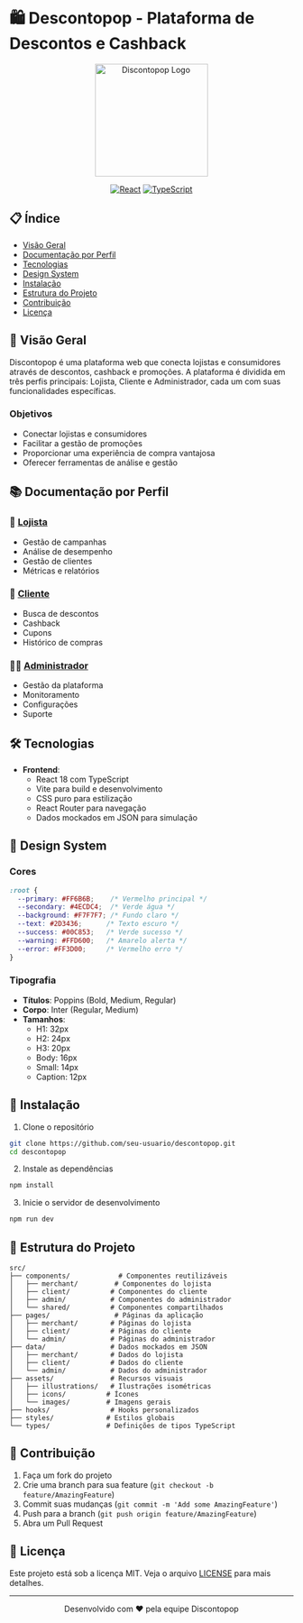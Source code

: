 # 🛍️ Descontopop - Plataforma de Descontos e Cashback

<div align="center">
  <img src="public/logo.png" alt="Discontopop Logo" width="200"/>
  
  [![React](https://img.shields.io/badge/React-18.2.0-61DAFB?style=for-the-badge&logo=react)](https://reactjs.org)
  [![TypeScript](https://img.shields.io/badge/TypeScript-5.3.3-blue?style=for-the-badge&logo=typescript)](https://www.typescriptlang.org)
</div>

## 📋 Índice
- [Visão Geral](#-visão-geral)
- [Documentação por Perfil](#-documentação-por-perfil)
- [Tecnologias](#-tecnologias)
- [Design System](#-design-system)
- [Instalação](#-instalação)
- [Estrutura do Projeto](#-estrutura-do-projeto)
- [Contribuição](#-contribuição)
- [Licença](#-licença)

## 🌟 Visão Geral
Discontopop é uma plataforma web que conecta lojistas e consumidores através de descontos, cashback e promoções. A plataforma é dividida em três perfis principais: Lojista, Cliente e Administrador, cada um com suas funcionalidades específicas.

### Objetivos
- Conectar lojistas e consumidores
- Facilitar a gestão de promoções
- Proporcionar uma experiência de compra vantajosa
- Oferecer ferramentas de análise e gestão

## 📚 Documentação por Perfil

### 🏪 [Lojista](docs/merchant/README.md)
- Gestão de campanhas
- Análise de desempenho
- Gestão de clientes
- Métricas e relatórios

### 👤 [Cliente](docs/client/README.md)
- Busca de descontos
- Cashback
- Cupons
- Histórico de compras

### 👨‍💼 [Administrador](docs/admin/README.md)
- Gestão da plataforma
- Monitoramento
- Configurações
- Suporte

## 🛠️ Tecnologias
- **Frontend**: 
  - React 18 com TypeScript
  - Vite para build e desenvolvimento
  - CSS puro para estilização
  - React Router para navegação
  - Dados mockados em JSON para simulação

## 🎨 Design System

### Cores
```css
:root {
  --primary: #FF6B6B;    /* Vermelho principal */
  --secondary: #4ECDC4;  /* Verde água */
  --background: #F7F7F7; /* Fundo claro */
  --text: #2D3436;      /* Texto escuro */
  --success: #00C853;   /* Verde sucesso */
  --warning: #FFD600;   /* Amarelo alerta */
  --error: #FF3D00;     /* Vermelho erro */
}
```

### Tipografia
- **Títulos**: Poppins (Bold, Medium, Regular)
- **Corpo**: Inter (Regular, Medium)
- **Tamanhos**:
  - H1: 32px
  - H2: 24px
  - H3: 20px
  - Body: 16px
  - Small: 14px
  - Caption: 12px

## 🚀 Instalação

1. Clone o repositório
```bash
git clone https://github.com/seu-usuario/descontopop.git
cd descontopop
```

2. Instale as dependências
```bash
npm install
```

3. Inicie o servidor de desenvolvimento
```bash
npm run dev
```

## 📁 Estrutura do Projeto
```
src/
├── components/            # Componentes reutilizáveis
│   ├── merchant/         # Componentes do lojista
│   ├── client/          # Componentes do cliente
│   ├── admin/           # Componentes do administrador
│   └── shared/          # Componentes compartilhados
├── pages/                # Páginas da aplicação
│   ├── merchant/        # Páginas do lojista
│   ├── client/          # Páginas do cliente
│   └── admin/           # Páginas do administrador
├── data/                # Dados mockados em JSON
│   ├── merchant/        # Dados do lojista
│   ├── client/          # Dados do cliente
│   └── admin/           # Dados do administrador
├── assets/              # Recursos visuais
│   ├── illustrations/   # Ilustrações isométricas
│   ├── icons/          # Ícones
│   └── images/         # Imagens gerais
├── hooks/               # Hooks personalizados
├── styles/             # Estilos globais
└── types/              # Definições de tipos TypeScript
```

## 🤝 Contribuição
1. Faça um fork do projeto
2. Crie uma branch para sua feature (`git checkout -b feature/AmazingFeature`)
3. Commit suas mudanças (`git commit -m 'Add some AmazingFeature'`)
4. Push para a branch (`git push origin feature/AmazingFeature`)
5. Abra um Pull Request

## 📄 Licença
Este projeto está sob a licença MIT. Veja o arquivo [LICENSE](LICENSE) para mais detalhes.

---

<div align="center">
  <p>Desenvolvido com ❤️ pela equipe Discontopop</p>
</div>
